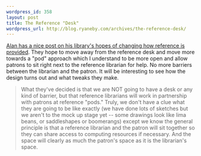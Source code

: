 ```yaml
--- 
wordpress_id: 358
layout: post
title: The Reference "Desk"
wordpress_url: http://blog.ryaneby.com/archives/the-reference-desk/
---
```

<a href="http://www.darienlibrary.org/staffpages/gray/blog/archives/2006/08/siege_warfare.html">Alan has a nice post on his library's hopes of changing how reference is provided</a>. They hope to move away from the reference desk and move more towards a "pod" approach which I understand to be more open and allow patrons to sit right next to the reference librarian for help. No more barriers between the librarian and the patron. It will be interesting to see how the design turns out and what tweaks they make.

<blockquote>What they've decided is that we are NOT going to have a desk or any kind of barrier, but that reference librarians will work in partnership with patrons at reference "pods." Truly, we don't have a clue what they are going to be like exactly (we have done lots of sketches but we aren't to the mock up stage yet -- some drawings look like lima beans, or saddleshapes or boomerangs) except we know the general principle is that a reference librarian and the patron will sit together so they can share access to computing resources if necessary. And the space will clearly as much the patron's space as it is the librarian's space.</blockquote>
